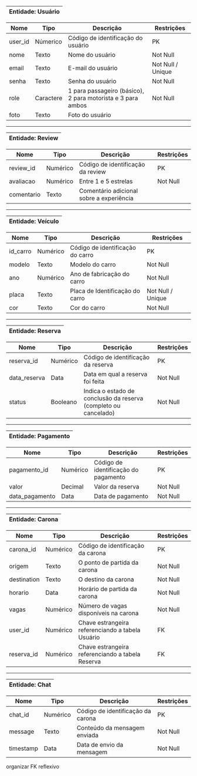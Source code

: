 | Entidade: Usuário |
| --- |

| Nome | Tipo | Descrição | Restrições |
| --- | --- | --- | --- |
| user_id | Númerico | Código de identificação do usuário | PK |
| nome | Texto | Nome do usuário | Not Null |
| email | Texto | E-mail do usuário | Not Null / Unique |
| senha | Texto | Senha do usuário | Not Null |
| role | Caractere | 1 para passageiro (básico), 2 para motorista e 3 para ambos | Not Null |
| foto | Texto | Foto do usuário | |

___

| Entidade: Review |
| --- |

| Nome | Tipo | Descrição | Restrições |
| --- | --- | --- | --- |
| review_id | Numérico | Código de identificação da review | PK |
| avaliacao | Numérico | Entre 1 e 5 estrelas | Not Null |
| comentario | Texto | Comentário adicional sobre a experiência | |

___

| Entidade: Veículo |
| --- |

| Nome | Tipo | Descrição | Restrições |
| --- | --- | --- | --- |
| id_carro | Numérico | Código de identificação do carro | PK |
| modelo | Texto | Modelo do carro | Not Null |
| ano | Numérico | Ano de fabricação do carro | Not Null |
| placa | Texto | Placa de Identificação do carro | Not Null / Unique |
| cor | Texto | Cor do carro | Not Null |

___

| Entidade: Reserva |
| --- |

| Nome | Tipo | Descrição | Restrições |
| --- | --- | --- | --- |
| reserva_id | Numérico | Código de identificação da reserva | PK |
| data_reserva | Data | Data em qual a reserva foi feita | Not Null |
| status | Booleano | Indica o estado de conclusão da reserva (completo ou cancelado) | Not Null |

___

| Entidade: Pagamento |
| --- |

| Nome | Tipo | Descrição | Restrições |
| --- | --- | --- | --- |
| pagamento_id | Numérico | Código de identificação do pagamento | PK |
| valor | Decimal | Valor da reserva | Not Null |
| data_pagamento | Data | Data de pagamento | Not Null |

___

| Entidade: Carona |
| --- |

| Nome | Tipo | Descrição | Restrições |
| --- | --- | --- | --- |
| carona_id | Numérico | Código de identificação da carona | PK |
| origem | Texto | O ponto de partida da carona | Not Null |
| destination | Texto | O destino da carona | Not Null |
| horario | Data | Horário de partida da carona | Not Null |
| vagas | Numérico | Número de vagas disponíveis na carona | Not Null |
| user_id | Numérico | Chave estrangeira referenciando a tabela Usuário | FK |
| reserva_id | Numérico | Chave estrangeira referenciando a tabela Reserva | FK |

___

| Entidade: Chat |
| --- |

| Nome | Tipo | Descrição | Restrições |
| --- | --- | --- | --- |
| chat_id | Numérico | Código de identificação da carona | PK |
| message | Texto | Conteúdo da mensagem enviada | Not Null |
| timestamp | Data | Data de envio da mensagem | Not Null |

organizar FK reflexivo
